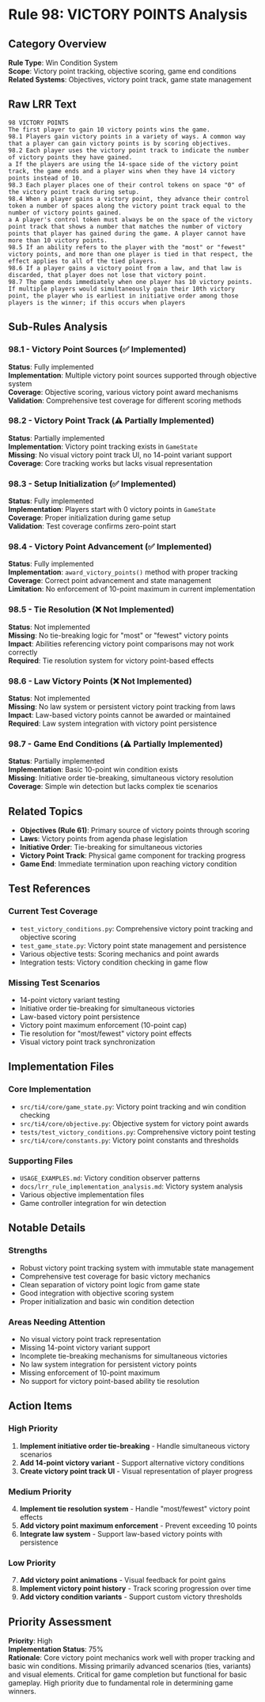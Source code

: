 # Rule 98: VICTORY POINTS Analysis

## Category Overview
**Rule Type**: Win Condition System  
**Scope**: Victory point tracking, objective scoring, game end conditions  
**Related Systems**: Objectives, victory point track, game state management

## Raw LRR Text
```
98 VICTORY POINTS
The first player to gain 10 victory points wins the game.
98.1 Players gain victory points in a variety of ways. A common way that a player can gain victory points is by scoring objectives.
98.2 Each player uses the victory point track to indicate the number of victory points they have gained.
a If the players are using the 14-space side of the victory point track, the game ends and a player wins when they have 14 victory points instead of 10.
98.3 Each player places one of their control tokens on space "0" of the victory point track during setup.
98.4 When a player gains a victory point, they advance their control token a number of spaces along the victory point track equal to the number of victory points gained.
a A player's control token must always be on the space of the victory point track that shows a number that matches the number of victory points that player has gained during the game. A player cannot have more than 10 victory points.
98.5 If an ability refers to the player with the "most" or "fewest" victory points, and more than one player is tied in that respect, the effect applies to all of the tied players.
98.6 If a player gains a victory point from a law, and that law is discarded, that player does not lose that victory point.
98.7 The game ends immediately when one player has 10 victory points. If multiple players would simultaneously gain their 10th victory point, the player who is earliest in initiative order among those players is the winner; if this occurs when players
```

## Sub-Rules Analysis

### 98.1 - Victory Point Sources (✅ Implemented)
**Status**: Fully implemented  
**Implementation**: Multiple victory point sources supported through objective system  
**Coverage**: Objective scoring, various victory point award mechanisms  
**Validation**: Comprehensive test coverage for different scoring methods

### 98.2 - Victory Point Track (⚠️ Partially Implemented)
**Status**: Partially implemented  
**Implementation**: Victory point tracking exists in `GameState`  
**Missing**: No visual victory point track UI, no 14-point variant support  
**Coverage**: Core tracking works but lacks visual representation

### 98.3 - Setup Initialization (✅ Implemented)
**Status**: Fully implemented  
**Implementation**: Players start with 0 victory points in `GameState`  
**Coverage**: Proper initialization during game setup  
**Validation**: Test coverage confirms zero-point start

### 98.4 - Victory Point Advancement (✅ Implemented)
**Status**: Fully implemented  
**Implementation**: `award_victory_points()` method with proper tracking  
**Coverage**: Correct point advancement and state management  
**Limitation**: No enforcement of 10-point maximum in current implementation

### 98.5 - Tie Resolution (❌ Not Implemented)
**Status**: Not implemented  
**Missing**: No tie-breaking logic for "most" or "fewest" victory points  
**Impact**: Abilities referencing victory point comparisons may not work correctly  
**Required**: Tie resolution system for victory point-based effects

### 98.6 - Law Victory Points (❌ Not Implemented)
**Status**: Not implemented  
**Missing**: No law system or persistent victory point tracking from laws  
**Impact**: Law-based victory points cannot be awarded or maintained  
**Required**: Law system integration with victory point persistence

### 98.7 - Game End Conditions (⚠️ Partially Implemented)
**Status**: Partially implemented  
**Implementation**: Basic 10-point win condition exists  
**Missing**: Initiative order tie-breaking, simultaneous victory resolution  
**Coverage**: Simple win detection but lacks complex tie scenarios

## Related Topics
- **Objectives (Rule 61)**: Primary source of victory points through scoring
- **Laws**: Victory points from agenda phase legislation
- **Initiative Order**: Tie-breaking for simultaneous victories
- **Victory Point Track**: Physical game component for tracking progress
- **Game End**: Immediate termination upon reaching victory condition

## Test References

### Current Test Coverage
- `test_victory_conditions.py`: Comprehensive victory point tracking and objective scoring
- `test_game_state.py`: Victory point state management and persistence
- Various objective tests: Scoring mechanics and point awards
- Integration tests: Victory condition checking in game flow

### Missing Test Scenarios
- 14-point victory variant testing
- Initiative order tie-breaking for simultaneous victories
- Law-based victory point persistence
- Victory point maximum enforcement (10-point cap)
- Tie resolution for "most/fewest" victory point effects
- Visual victory point track synchronization

## Implementation Files

### Core Implementation
- `src/ti4/core/game_state.py`: Victory point tracking and win condition checking
- `src/ti4/core/objective.py`: Objective system for victory point awards
- `tests/test_victory_conditions.py`: Comprehensive victory point testing
- `src/ti4/core/constants.py`: Victory point constants and thresholds

### Supporting Files
- `USAGE_EXAMPLES.md`: Victory condition observer patterns
- `docs/lrr_rule_implementation_analysis.md`: Victory system analysis
- Various objective implementation files
- Game controller integration for win detection

## Notable Details

### Strengths
- Robust victory point tracking system with immutable state management
- Comprehensive test coverage for basic victory mechanics
- Clean separation of victory point logic from game state
- Good integration with objective scoring system
- Proper initialization and basic win condition detection

### Areas Needing Attention
- No visual victory point track representation
- Missing 14-point victory variant support
- Incomplete tie-breaking mechanisms for simultaneous victories
- No law system integration for persistent victory points
- Missing enforcement of 10-point maximum
- No support for victory point-based ability tie resolution

## Action Items

### High Priority
1. **Implement initiative order tie-breaking** - Handle simultaneous victory scenarios
2. **Add 14-point victory variant** - Support alternative victory conditions
3. **Create victory point track UI** - Visual representation of player progress

### Medium Priority  
4. **Implement tie resolution system** - Handle "most/fewest" victory point effects
5. **Add victory point maximum enforcement** - Prevent exceeding 10 points
6. **Integrate law system** - Support law-based victory points with persistence

### Low Priority
7. **Add victory point animations** - Visual feedback for point gains
8. **Implement victory point history** - Track scoring progression over time
9. **Add victory condition variants** - Support custom victory thresholds

## Priority Assessment
**Priority**: High  
**Implementation Status**: 75%  
**Rationale**: Core victory point mechanics work well with proper tracking and basic win conditions. Missing primarily advanced scenarios (ties, variants) and visual elements. Critical for game completion but functional for basic gameplay. High priority due to fundamental role in determining game winners.